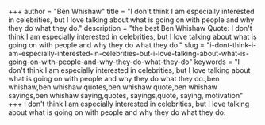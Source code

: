 +++
author = "Ben Whishaw"
title = "I don't think I am especially interested in celebrities, but I love talking about what is going on with people and why they do what they do."
description = "the best Ben Whishaw Quote: I don't think I am especially interested in celebrities, but I love talking about what is going on with people and why they do what they do."
slug = "i-dont-think-i-am-especially-interested-in-celebrities-but-i-love-talking-about-what-is-going-on-with-people-and-why-they-do-what-they-do"
keywords = "I don't think I am especially interested in celebrities, but I love talking about what is going on with people and why they do what they do.,ben whishaw,ben whishaw quotes,ben whishaw quote,ben whishaw sayings,ben whishaw saying,quotes, sayings,quote, saying, motivation"
+++
I don't think I am especially interested in celebrities, but I love talking about what is going on with people and why they do what they do.

